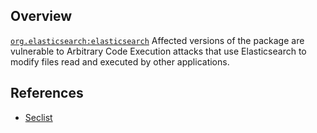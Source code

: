 ## Overview
[`org.elasticsearch:elasticsearch`](http://search.maven.org/#search%7Cga%7C1%7Ca%3A%22elasticsearch%22)
Affected versions of the package are vulnerable to Arbitrary Code Execution attacks that use Elasticsearch to modify files read and executed by other applications.

## References
- [Seclist](http://seclists.org/bugtraq/2015/Jun/53)
